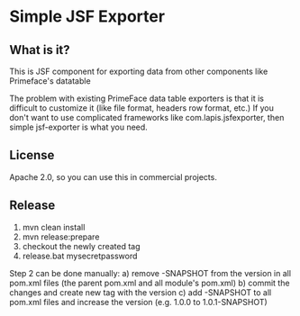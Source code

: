 # Simple JSF Exporter

## What is it?
This is JSF component for exporting data from other components like Primeface's datatable

The problem with existing PrimeFace data table exporters is that it is difficult to customize it (like file format, headers row format, etc.)
If you don't want to use complicated frameworks like com.lapis.jsfexporter, then simple jsf-exporter is what you need.

## License
Apache 2.0, so you can use this in commercial projects.

## Release
1. mvn clean install
2. mvn release:prepare
3. checkout the newly created tag
4. release.bat mysecretpassword


Step 2 can be done manually:
a) remove -SNAPSHOT from the version in all pom.xml files (the parent pom.xml and all module's pom.xml)
b) commit the changes and create new tag with the version
c) add -SNAPSHOT to all pom.xml files and increase the version (e.g. 1.0.0 to 1.0.1-SNAPSHOT)

